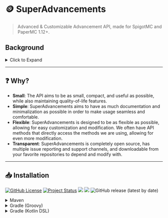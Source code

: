 # 🪙 SuperAdvancements
> Advanced &amp; Customizable Advancement API, made for SpigotMC and PaperMC 1.12+.

## Background
<details>
    <summary>Click to Expand</summary>

Advancements are one of the core features of Minecraft, and have been widely sought-out to modify and develop with. With a lack of understanding and documentation, it can be difficult to create custom advancements. 

This API serves to solve this by creating a simple and easy-to-use API that supports all versions of Minecraft where they exist, 1.12.2 and above. Featuring Bukkit, Spigot, and Paper support, this API is designed to be as flexible as possible, allowing for easy developing.
</details>

---

## ❓ Why?
- **Small**: The API aims to be as small, compact, and useful as possible, while also maintaining quality-of-life features.
- **Simple**: SuperAdvancements aims to have as much documentation and minimalization as possible in order to make usage seamless and comfortable.
- **Flexible**: SuperAdvancements is designed to be as flexible as possible, allowing for easy customization and modification. We often have API methods that directly access the methods we are using, allowing for even more modification.
- **Transparent**: SuperAdvancements is completely open source, has multiple issue reporting and support channels, and downloadable from your favorite repositories to depend and modify with.

---

## 📥 Installation
[![GitHub License](https://img.shields.io/github/license/GamerCoder215/SuperAdvancements)](https://github.com/GamerCoder215/SuperAdvancements/blob/master/LICENSE)
[![Project Status](https://github.com/GamerCoder215/SuperAdvancements/actions/workflows/build.yml/badge.svg)](https://github.com/GamerCoder215/SuperAdvancements/actions/workflows/build.yml)
[![](https://jitpack.io/v/GamerCoder215/SuperAdvancements.svg)](https://jitpack.io/#GamerCoder215/SuperAdvancements)
[![](https://jitci.com/gh/GamerCoder215/SuperAdvancements/svg)](https://jitci.com/gh/GamerCoder215/SuperAdvancements)
![GitHub release (latest by date)](https://img.shields.io/github/v/release/GamerCoder215/SuperAdvancements?style=plastic)

<details>
    <summary>Maven</summary>

```xml
<project>
    
    <!-- Import CodeMC Repo -->
    
    <repositories>
        <repository>
            <id>codemc-releases</id>
            <url>https://repo.codemc.io/repository/maven-releases/</url>
        </repository>
    </repositories>
    
    <dependencies>
        <!-- Replace [VERSION] with your Project Version -->

        <!-- 'superadvancements-spigot' for developing with Strings and BaseComponents -->
        <dependency>
            <groupId>me.gamercoder215.superadvancements</groupId>
            <artifactId>superadvancements-spigot</artifactId>
            <version>[VERSION]</version>
        </dependency>

        <!-- 'superadvancements-paper' for developing with Adventure Components -->
        <dependency>
            <groupId>me.gamercoder215.superadvancements</groupId>
            <artifactId>superadvancements-paper</artifactId>
            <version>[VERSION]</version>
        </dependency>
    </dependencies>
    
</project>
```
</details>

<details>
    <summary>Gradle (Groovy)</summary>

```gradle
repositories {
    maven { url 'https://repo.codemc.io/repository/maven-releases/' }
}

dependencies {
    // Replace [VERSION] with your Project Version

    // 'superadvancements-spigot' for developing with Strings and BaseComponents
    implementation 'me.gamercoder215.superadvancements:superadvancements-spigot:[VERSION]'

    // 'superadvancements-paper' for developing with Adventure Components
    implementation 'me.gamercoder215.superadvancements:superadvancements-paper:[VERSION]'
}
```
</details>

<details>
    <summary>Gradle (Kotlin DSL)</summary>

```kotlin
repositories {
    maven(url = "https://repo.codemc.io/repository/maven-releases/")
}

dependencies {
    // Replace [VERSION] with your Project Version

    // 'superadvancements-spigot' for developing with Strings and BaseComponents
    implementation("me.gamercoder215.superadvancements:superadvancements-spigot:[VERSION]")

    // 'superadvancements-paper' for developing with Adventure Components
    implementation("me.gamercoder215.superadvancements:superadvancements-paper:[VERSION]")
}
```
</details>